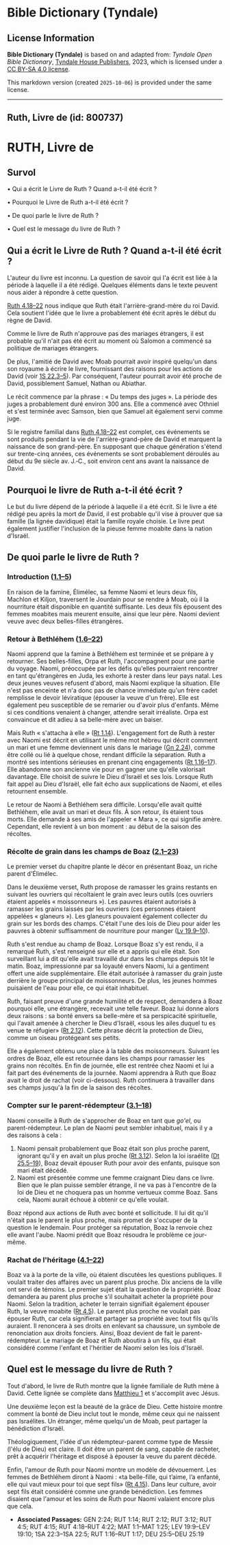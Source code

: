 # Bible Dictionary (Tyndale)

## License Information

**Bible Dictionary (Tyndale)** is based on and adapted from: _Tyndale Open Bible Dictionary_, [Tyndale House Publishers](https://tyndaleopenresources.com/), 2023, which is licensed under a [CC BY-SA 4.0 license](https://creativecommons.org/licenses/by-sa/4.0/legalcode.en).

This markdown version (created `2025-10-06`) is provided under the same license.



--------------------------------

## Ruth, Livre de (id: 800737)

RUTH, Livre de
==============

Survol
------

• Qui a écrit le Livre de Ruth ? Quand a\-t\-il été écrit ?

• Pourquoi le Livre de Ruth a\-t\-il été écrit ?

• De quoi parle le livre de Ruth ?

• Quel est le message du livre de Ruth ?

Qui a écrit le Livre de Ruth ? Quand a\-t\-il été écrit ?
---------------------------------------------------------

L'auteur du livre est inconnu. La question de savoir qui l'a écrit est liée à la période à laquelle il a été rédigé. Quelques éléments dans le texte peuvent nous aider à répondre à cette question.

[Ruth 4\.18–22](https://ref.ly/Ruth4:18-Ruth4:22) nous indique que Ruth était l'arrière\-grand\-mère du roi David. Cela soutient l'idée que le livre a probablement été écrit après le début du règne de David.

Comme le livre de Ruth n'approuve pas des mariages étrangers, il est probable qu'il n'ait pas été écrit au moment où Salomon a commencé sa politique de mariages étrangers.

De plus, l'amitié de David avec Moab pourrait avoir inspiré quelqu'un dans son royaume à écrire le livre, fournissant des raisons pour les actions de David (voir [1S 22\.3–5](https://ref.ly/1Sam22:3-1Sam22:5)). Par conséquent, l'auteur pourrait avoir été proche de David, possiblement Samuel, Nathan ou Abiathar.

Le récit commence par la phrase : « Du temps des juges ». La période des juges a probablement duré environ 300 ans. Elle a commencé avec Othniel et s'est terminée avec Samson, bien que Samuel ait également servi comme juge.

Si le registre familial dans [Ruth 4\.18–22](https://ref.ly/Ruth4:18-Ruth4:22) est complet, ces événements se sont produits pendant la vie de l'arrière\-grand\-père de David et marquent la naissance de son grand\-père. En supposant que chaque génération s'étend sur trente\-cinq années, ces événements se sont probablement déroulés au début du 9e siècle av. J.‑C., soit environ cent ans avant la naissance de David.

Pourquoi le livre de Ruth a\-t\-il été écrit ?
----------------------------------------------

Le but du livre dépend de la période à laquelle il a été écrit. Si le livre a été rédigé peu après la mort de David, il est probable qu'il vise à prouver que sa famille (la lignée davidique) était la famille royale choisie. Le livre peut également justifier l'inclusion de la pieuse femme moabite dans la nation d'Israël.

De quoi parle le livre de Ruth ?
--------------------------------

### Introduction ([1\.1–5](https://ref.ly/Ruth1:1-Ruth1:5))

En raison de la famine, Élimélec, sa femme Naomi et leurs deux fils, Machlon et Kiljon, traversent le Jourdain pour se rendre à Moab, où il la nourriture était disponible en quantité suffisante. Les deux fils épousent des femmes moabites mais meurent ensuite, ainsi que leur père. Naomi devient veuve avec deux belles\-filles étrangères.

### Retour à Bethléhem ([1\.6–22](https://ref.ly/Ruth1:6-Ruth1:22))

Naomi apprend que la famine à Bethléhem est terminée et se prépare à y retourner. Ses belles\-filles, Orpa et Ruth, l'accompagnent pour une partie du voyage. Naomi, préoccupée par les défis qu'elles pourraient rencontrer en tant qu'étrangères en Juda, les exhorte à rester dans leur pays natal. Les deux jeunes veuves refusent d'abord, mais Naomi explique la situation. Elle n'est pas enceinte et n'a donc pas de chance immédiate qu'un frère cadet remplisse le devoir léviratique (épouser la veuve d'un frère). Elle est également peu susceptible de se remarier ou d'avoir plus d'enfants. Même si ces conditions venaient à changer, attendre serait irréaliste. Orpa est convaincue et dit adieu à sa belle\-mère avec un baiser.

Mais Ruth « s'attacha à elle » ([Rt 1\.14](https://ref.ly/Ruth1:14)). L'engagement fort de Ruth à rester avec Naomi est décrit en utilisant le même mot hébreu qui décrit comment un mari et une femme deviennent unis dans le mariage ([Gn 2\.24](https://ref.ly/Gen2:24)), comme être collé ou lié à quelque chose, rendant difficile la séparation. Ruth a montré ses intentions sérieuses en prenant cinq engagements ([Rt 1\.16–17](https://ref.ly/Ruth1:16-Ruth1:17)). Elle abandonne son ancienne vie pour en gagner une qu'elle valorisait davantage. Elle choisit de suivre le Dieu d'Israël et ses lois. Lorsque Ruth fait appel au Dieu d'Israël, elle fait écho aux supplications de Naomi, et elles retournent ensemble.

Le retour de Naomi à Bethléhem sera difficile. Lorsqu'elle avait quitté Bethléhem, elle avait un mari et deux fils. À son retour, ils étaient tous morts. Elle demande à ses amis de l'appeler « Mara », ce qui signifie amère. Cependant, elle revient à un bon moment : au début de la saison des récoltes.

### Récolte de grain dans les champs de Boaz ([2\.1–23](https://ref.ly/Ruth2:1-Ruth2:23))

Le premier verset du chapitre plante le décor en présentant Boaz, un riche parent d'Élimélec.

Dans le deuxième verset, Ruth propose de ramasser les grains restants en suivant les ouvriers qui récoltaient le grain avec leurs outils (ces ouvriers étaient appelés « moissonneurs »). Les pauvres étaient autorisés à ramasser les grains laissés par les ouvriers (ces personnes étaient appelées « glaneurs »). Les glaneurs pouvaient également collecter du grain sur les bords des champs. C'était l'une des lois de Dieu pour aider les pauvres à obtenir suffisamment de nourriture pour manger ([Lv 19\.9–10](https://ref.ly/Lev19:9-Lev19:10)).

Ruth s'est rendue au champ de Boaz. Lorsque Boaz s'y est rendu, il a remarqué Ruth, s'est renseigné sur elle et a appris qui elle était. Son surveillant lui a dit qu'elle avait travaillé dur dans les champs depuis tôt le matin. Boaz, impressionné par sa loyauté envers Naomi, lui a gentiment offert une aide supplémentaire. Elle était autorisée à ramasser du grain juste derrière le groupe principal de moissonneurs. De plus, les jeunes hommes puisaient de l'eau pour elle, ce qui était inhabituel.

Ruth, faisant preuve d'une grande humilité et de respect, demandera à Boaz pourquoi elle, une étrangère, recevait une telle faveur. Boaz lui donne alors deux raisons : sa bonté envers sa belle\-mère et sa perspicacité spirituelle, qui l'avait amenée à chercher le Dieu d'Israël, «sous les ailes duquel tu es venue te réfugier» ([Rt 2\.12](https://ref.ly/Ruth2:12)). Cette phrase décrit la protection de Dieu, comme un oiseau protégeant ses petits.

Elle a également obtenu une place à la table des moissonneurs. Suivant les ordres de Boaz, elle est retournée dans les champs pour ramasser les grains non récoltés. En fin de journée, elle est rentrée chez Naomi et lui a fait part des événements de la journée. Naomi apprendra à Ruth que Boaz avait le droit de rachat (voir ci\-dessous). Ruth continuera à travailler dans ses champs jusqu'à la fin de la saison des récoltes.

### Compter sur le parent\-rédempteur ([3\.1–18](https://ref.ly/Ruth3:1-Ruth3:18))

Naomi conseille à Ruth de s'approcher de Boaz en tant que *go'el*, ou parent\-rédempteur. Le plan de Naomi peut sembler inhabituel, mais il y a des raisons à cela :

1. Naomi pensait probablement que Boaz était son plus proche parent, ignorant qu'il y en avait un plus proche ([Rt 3\.12](https://ref.ly/Ruth3:12)). Selon la loi israélite ([Dt 25\.5–19](https://ref.ly/Deut25:5-Deut25:19)), Boaz devait épouser Ruth pour avoir des enfants, puisque son mari était décédé.
2. Naomi est présentée comme une femme craignant Dieu dans ce livre. Bien que le plan puisse sembler étrange, il ne va pas à l'encontre de la loi de Dieu et ne choquera pas un homme vertueux comme Boaz. Sans cela, Naomi aurait échoué à obtenir ce qu'elle voulait.

Boaz répond aux actions de Ruth avec bonté et sollicitude. Il lui dit qu'il n'était pas le parent le plus proche, mais promet de s'occuper de la question le lendemain. Pour protéger sa réputation, Boaz la renvoie chez elle avant l'aube. Naomi prédit que Boaz résoudra le problème ce jour\-même.

### Rachat de l'héritage ([4\.1–22](https://ref.ly/Ruth4:1-Ruth4:22))

Boaz va à la porte de la ville, où étaient discutées les questions publiques. Il voulait traiter des affaires avec un parent plus proche. Dix anciens de la ville ont servi de témoins. Le premier sujet était la question de la propriété. Boaz demandera au parent plus proche s'il souhaitait acheter la propriété pour Naomi. Selon la tradition, acheter le terrain signifiait également épouser Ruth, la veuve moabite ([Rt 4\.5](https://ref.ly/Ruth4:5)). Le parent plus proche ne voulait pas épouser Ruth, car cela signifierait partager sa propriété avec tout fils qu'ils auraient. Il renoncera à ses droits en enlevant sa chaussure, un symbole de renonciation aux droits fonciers. Ainsi, Boaz devient de fait le parent\-rédempteur. Le mariage de Boaz et Ruth aboutira à un fils, qui était considéré comme l'enfant et l'héritier de Naomi selon les lois d'Israël.

Quel est le message du livre de Ruth ?
--------------------------------------

Tout d'abord, le livre de Ruth montre que la lignée familiale de Ruth mène à David. Cette lignée se complète dans [Matthieu 1](https://ref.ly/Matt1:1-Matt1:25) et s'accomplit avec Jésus.

Une deuxième leçon est la beauté de la grâce de Dieu. Cette histoire montre comment la bonté de Dieu inclut tout le monde, même ceux qui ne naissent pas Israélites. Un étranger, même quelqu'un de Moab, peut partager la bénédiction d'Israël.

Théologiquement, l'idée d'un rédempteur\-parent comme type de Messie (l'élu de Dieu) est claire. Il doit être un parent de sang, capable de racheter, prêt à acquérir l'héritage et disposé à épouser la veuve du parent décédé.

Enfin, l'amour de Ruth pour Naomi montre un modèle de dévouement. Les femmes de Bethléhem diront à Naomi : «ta belle\-fille, qui t’aime, l’a enfanté, elle qui vaut mieux pour toi que sept fils» ([Rt 4\.15](https://ref.ly/Ruth4:15)). Dans leur culture, avoir sept fils était considéré comme une grande bénédiction. Les femmes disaient que l'amour et les soins de Ruth pour Naomi valaient encore plus que cela.

* **Associated Passages:** GEN 2:24; RUT 1:14; RUT 2:12; RUT 3:12; RUT 4:5; RUT 4:15; RUT 4:18–RUT 4:22; MAT 1:1–MAT 1:25; LEV 19:9–LEV 19:10; 1SA 22:3–1SA 22:5; RUT 1:16–RUT 1:17; DEU 25:5–DEU 25:19

